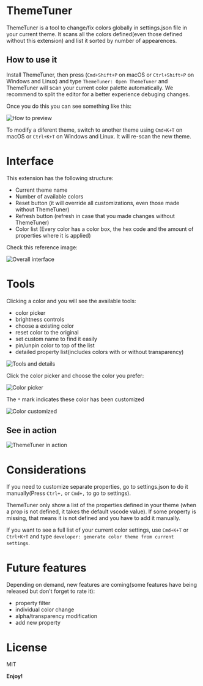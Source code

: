 # ThemeTuner

ThemeTuner is a tool to change/fix colors globally in settings.json file in your current theme. It scans all the colors defined(even those defined without this extension) and list it sorted by number of appearences.

## How to use it

Install ThemeTuner, then press (`Cmd+Shift+P` on macOS or `Ctrl+Shift+P` on Windows and Linux) and type `ThemeTuner: Open ThemeTuner` and ThemeTuner will scan your current color palette automatically. We recommend to split the editor for a better experience debuging changes.

Once you do this you can see something like this:

![How to preview](https://github.com/soyreneon/Theme-editor/raw/main/media/img_preview.png)

To modify a diferent theme, switch to another theme using `Cmd+K+T` on macOS or `Ctrl+K+T` on Windows and Linux. It will re-scan the new theme.

# Interface

This extension has the following structure:

- Current theme name
- Number of available colors
- Reset button (it will override all customizations, even those made without ThemeTuner)
- Refresh button (refresh in case that you made changes without ThemeTuner)
- Color list (Every color has a color box, the hex code and the amount of properties where it is applied)

Check this reference image:

![Overall interface](https://github.com/soyreneon/Theme-editor/raw/main/media/img_interface.png)

# Tools

Clicking a color and you will see the available tools:

- color picker
- brightness controls
- choose a existing color
- reset color to the original
- set custom name to find it easily
- pin/unpin color to top of the list
- detailed property list(includes colors with or without transparency)

![Tools and details](https://github.com/soyreneon/Theme-editor/raw/main/media/img-colorcontent.png)

Click the color picker and choose the color you prefer:

![Color picker](https://github.com/soyreneon/Theme-editor/raw/main/media/img_colorpicker.png)

The `*` mark indicates these color has been customized

![Color customized](https://github.com/soyreneon/Theme-editor/raw/main/media/img-customized.png)

## See in action

![ThemeTuner in action](https://github.com/soyreneon/Theme-editor/raw/main/media/demo.gif)

# Considerations

If you need to customize separate properties, go to settings.json to do it manually(Press `Ctrl+,` or `Cmd+,` to go to settings).

ThemeTuner only show a list of the properties defined in your theme (when a prop is not defined, it takes the default vscode value). If some property is missing, that means it is not defined and you have to add it manually.

If you want to see a full list of your current color settings, use `Cmd+K+T` or `Ctrl+K+T` and type `developer: generate color theme from current settings`.

# Future features

Depending on demand, new features are coming(some features have being released but don't forget to rate it):

- property filter
- individual color change
- alpha/transparency modification
- add new property

# License

MIT

**Enjoy!**
